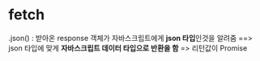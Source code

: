 # fetch

.json() : 받아온 response 객체가 자바스크립트에게 **json 타입**인것을 알려줌 ==> json 타입에 맞게 **자바스크립트 데이터 타입으로 반환을 함** => 리턴값이 Promise